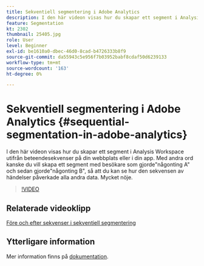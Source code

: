 ```yaml
---
title: Sekventiell segmentering i Adobe Analytics
description: I den här videon visas hur du skapar ett segment i Analysis Workspace utifrån beteendesekvenser på din webbplats eller i din app. Med andra ord kanske du vill skapa ett segment med besökare som gjorde någonting A och sedan gjorde någonting B, så att du kan se hur den sekvensen av händelser påverkade alla andra data. Mycket nöje.
feature: Segmentation
kt: 2302
thumbnail: 25405.jpg
role: User
level: Beginner
exl-id: be1610a0-dbec-46d0-8cad-b4726333b8f9
source-git-commit: da55943c5e956f7b03952babf8cdaf50d6239133
workflow-type: tm+mt
source-wordcount: '163'
ht-degree: 0%

---
```


# Sekventiell segmentering i Adobe Analytics {#sequential-segmentation-in-adobe-analytics}

I den här videon visas hur du skapar ett segment i Analysis Workspace utifrån beteendesekvenser på din webbplats eller i din app. Med andra ord kanske du vill skapa ett segment med besökare som gjorde&quot;någonting A&quot; och sedan gjorde&quot;någonting B&quot;, så att du kan se hur den sekvensen av händelser påverkade alla andra data. Mycket nöje.

>[!VIDEO](https://video.tv.adobe.com/v/25405/?quality=12)

## Relaterade videoklipp

[Före och efter sekvenser i sekventiell segmentering](before-after-sequences-in-sequential-segmentation.md)

## Ytterligare information

Mer information finns på [dokumentation](https://experienceleague.adobe.com/docs/analytics/components/segmentation/segmentation-workflow/seg-sequential-build.html?lang=en).
